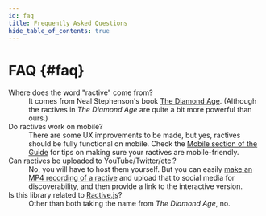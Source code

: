```yaml
---
id: faq
title: Frequently Asked Questions
hide_table_of_contents: true
---
```


# FAQ {#faq}

<dl class="qa">
  <dt>Where does the word "ractive" come from?</dt>
  <dd>It comes from Neal Stephenson's book <a href="https://en.wikipedia.org/wiki/The_Diamond_Age">The Diamond Age</a>. (Although the ractives in <i>The Diamond Age</i> are quite a bit more powerful than ours.)</dd>

  <dt>Do ractives work on mobile?</dt>
  <dd>There are some UX improvements to be made, but yes, ractives should be fully functional on mobile. Check the <a href="/docs/guide/mobile">Mobile section of the Guide</a> for tips on making sure your ractives are mobile-friendly.</dd>

  <dt>Can ractives be uploaded to YouTube/Twitter/etc.?</dt>
  <dd>No, you will have to host them yourself. But you can easily <a href="/docs/rp-master/render">make an MP4 recording of a ractive</a> and upload that to social media for discoverability, and then provide a link to the interactive version.</dd>

  <dt>Is this library related to <a href="https://ractive.js.org/" target="_blank">Ractive.js</a>?</dt>
  <dd>Other than both taking the name from <i>The Diamond Age</i>, no.</dd>
</dl>


